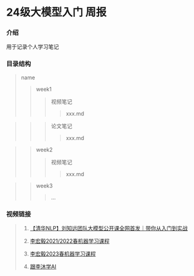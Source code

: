 # 24级大模型入门 周报

### 介绍

用于记录个人学习笔记

### 目录结构

> name
>
> > week1
> >
> > > 视频笔记
> > >
> > > > xxx.md

> > > 论文笔记
> > >
> > > > xxx.md

> > week2
> >
> > > 视频笔记
> > >
> > > > xxx.md

> > week3
> >
> > > ...

### 视频链接

> 1. [【清华NLP】刘知远团队大模型公开课全网首发｜带你从入门到实战 ]( https://www.bilibili.com/video/BV1UG411p7zv)
>
> 2.  [李宏毅2021/2022春机器学习课程](https://www.bilibili.com/video/BV1Wv411h7kN)
> 3.  [李宏毅2023春机器学习课程](https://www.bilibili.com/video/BV1TD4y137mP)
>
> 4. [跟李沐学AI](https://space.bilibili.com/1567748478)

